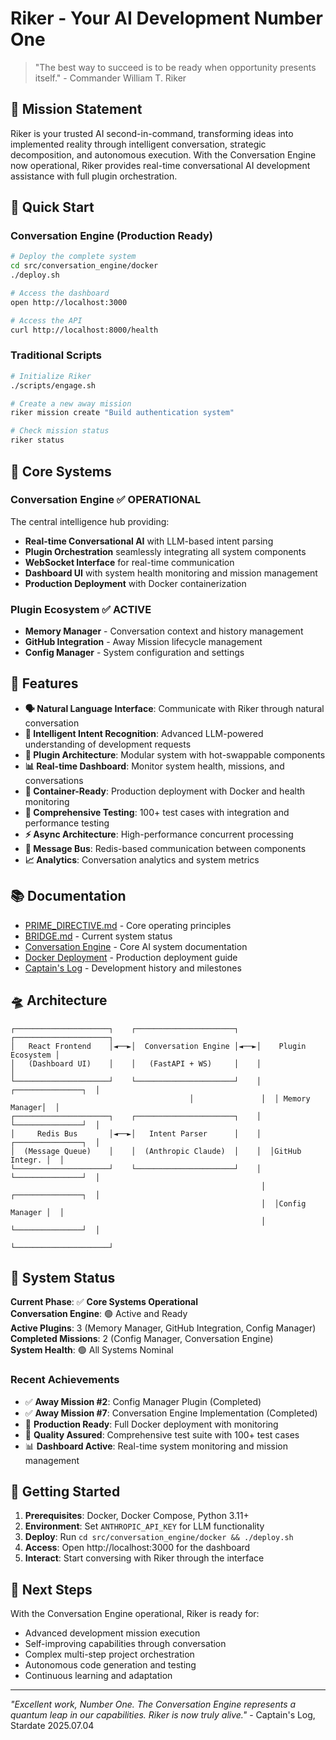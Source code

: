 # Riker - Your AI Development Number One

> "The best way to succeed is to be ready when opportunity presents itself." - Commander William T. Riker

## 🚀 Mission Statement

Riker is your trusted AI second-in-command, transforming ideas into implemented reality through intelligent conversation, strategic decomposition, and autonomous execution. With the Conversation Engine now operational, Riker provides real-time conversational AI development assistance with full plugin orchestration.

## 🖖 Quick Start

### Conversation Engine (Production Ready)

```bash
# Deploy the complete system
cd src/conversation_engine/docker
./deploy.sh

# Access the dashboard
open http://localhost:3000

# Access the API
curl http://localhost:8000/health
```

### Traditional Scripts

```bash
# Initialize Riker
./scripts/engage.sh

# Create a new away mission
riker mission create "Build authentication system"

# Check mission status
riker status
```

## 🧠 Core Systems

### Conversation Engine ✅ OPERATIONAL
The central intelligence hub providing:
- **Real-time Conversational AI** with LLM-based intent parsing
- **Plugin Orchestration** seamlessly integrating all system components
- **WebSocket Interface** for real-time communication
- **Dashboard UI** with system health monitoring and mission management
- **Production Deployment** with Docker containerization

### Plugin Ecosystem ✅ ACTIVE
- **Memory Manager** - Conversation context and history management
- **GitHub Integration** - Away Mission lifecycle management  
- **Config Manager** - System configuration and settings

## 🌟 Features

- **🗣️ Natural Language Interface**: Communicate with Riker through natural conversation
- **🧠 Intelligent Intent Recognition**: Advanced LLM-powered understanding of development requests
- **🔌 Plugin Architecture**: Modular system with hot-swappable components
- **📊 Real-time Dashboard**: Monitor system health, missions, and conversations
- **🐳 Container-Ready**: Production deployment with Docker and health monitoring
- **🧪 Comprehensive Testing**: 100+ test cases with integration and performance testing
- **⚡ Async Architecture**: High-performance concurrent processing
- **🔄 Message Bus**: Redis-based communication between components
- **📈 Analytics**: Conversation analytics and system metrics

## 📚 Documentation

- [PRIME_DIRECTIVE.md](PRIME_DIRECTIVE.md) - Core operating principles
- [BRIDGE.md](BRIDGE.md) - Current system status  
- [Conversation Engine](src/conversation_engine/README.md) - Core AI system documentation
- [Docker Deployment](src/conversation_engine/docker/README.md) - Production deployment guide
- [Captain's Log](captains-log/stardate-2025-07.md) - Development history and milestones

## 🛸 Architecture

```
┌─────────────────────┐    ┌──────────────────────┐    ┌─────────────────────┐
│   React Frontend    │◄──►│  Conversation Engine │◄──►│    Plugin Ecosystem │
│   (Dashboard UI)    │    │   (FastAPI + WS)     │    │                     │
└─────────────────────┘    └──────────────────────┘    │  ┌───────────────┐  │
                                        │               │  │ Memory Manager│  │
┌─────────────────────┐    ┌──────────────────────┐    │  └───────────────┘  │
│     Redis Bus       │◄──►│   Intent Parser      │    │  ┌───────────────┐  │
│  (Message Queue)    │    │  (Anthropic Claude)  │    │  │GitHub Integr. │  │
└─────────────────────┘    └──────────────────────┘    │  └───────────────┘  │
                                                        │  ┌───────────────┐  │
                                                        │  │Config Manager │  │
                                                        │  └───────────────┘  │
                                                        └─────────────────────┘
```

## 📡 System Status

**Current Phase**: ✅ **Core Systems Operational**  
**Conversation Engine**: 🟢 Active and Ready  
**Active Plugins**: 3 (Memory Manager, GitHub Integration, Config Manager)  
**Completed Missions**: 2 (Config Manager, Conversation Engine)  
**System Health**: 🟢 All Systems Nominal

### Recent Achievements
- ✅ **Away Mission #2**: Config Manager Plugin (Completed)
- ✅ **Away Mission #7**: Conversation Engine Implementation (Completed)
- 🚀 **Production Ready**: Full Docker deployment with monitoring
- 🧪 **Quality Assured**: Comprehensive test suite with 100+ test cases
- 📊 **Dashboard Active**: Real-time system monitoring and mission management

## 🚀 Getting Started

1. **Prerequisites**: Docker, Docker Compose, Python 3.11+
2. **Environment**: Set `ANTHROPIC_API_KEY` for LLM functionality
3. **Deploy**: Run `cd src/conversation_engine/docker && ./deploy.sh`
4. **Access**: Open http://localhost:3000 for the dashboard
5. **Interact**: Start conversing with Riker through the interface

## 🔮 Next Steps

With the Conversation Engine operational, Riker is ready for:
- Advanced development mission execution
- Self-improving capabilities through conversation
- Complex multi-step project orchestration
- Autonomous code generation and testing
- Continuous learning and adaptation

---

*"Excellent work, Number One. The Conversation Engine represents a quantum leap in our capabilities. Riker is now truly alive."* - Captain's Log, Stardate 2025.07.04
